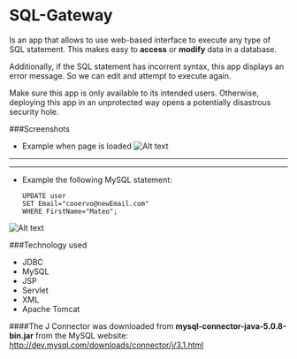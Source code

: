# SQL-Gateway

Is an app that allows to use web-based interface to execute any type of SQL statement. This makes easy to **access** or **modify** data in a database.

Additionally, if the SQL statement has incorrent syntax, this app displays an error message. So we can edit and attempt to execute again.

Make sure this app is only available to its intended users. Otherwise, deploying this app in an unprotected way opens a potentially disastrous security hole.

###Screenshots
* Example when page is loaded
![Alt text](http://i.imgur.com/IGFt0VS.png)


-----------------------------------
---------
* Example the following MySQL statement:

      UPDATE user 
      SET Email="cooervo@newEmail.com" 
      WHERE FirstName="Mateo";

![Alt text](http://i.imgur.com/pnYnD0N.png)

###Technology used
* JDBC
* MySQL
* JSP 
* Servlet
* XML
* Apache Tomcat

####The J Connector was downloaded from
**mysql-connector-java-5.0.8-bin.jar** from the MySQL website: http://dev.mysql.com/downloads/connector/j/3.1.html
